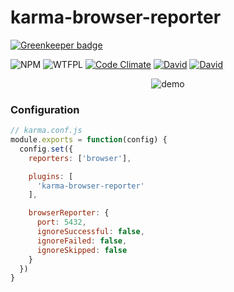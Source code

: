 # karma-browser-reporter

[![Greenkeeper badge](https://badges.greenkeeper.io/caseyWebb/karma-browser-reporter.svg)](https://greenkeeper.io/)

![NPM](https://img.shields.io/npm/v/karma-browser-reporter.svg)
![WTFPL](https://img.shields.io/npm/l/karma-browser-reporter.svg)
[![Code Climate](https://img.shields.io/codeclimate/github/caseyWebb/karma-browser-reporter.svg?maxAge=2592000)]()
[![David](https://img.shields.io/david/caseyWebb/karma-browser-reporter.svg?maxAge=2592000)]()
[![David](https://img.shields.io/david/dev/caseyWebb/karma-browser-reporter.svg?maxAge=2592000)]()

<p align="center">
  <img src="demo.png" alt="demo" />
</p>

### Configuration

```javascript
// karma.conf.js
module.exports = function(config) {
  config.set({
    reporters: ['browser'],

    plugins: [
      'karma-browser-reporter'
    ],

    browserReporter: {
      port: 5432,
      ignoreSuccessful: false,
      ignoreFailed: false,
      ignoreSkipped: false
    }
  })
}
```
